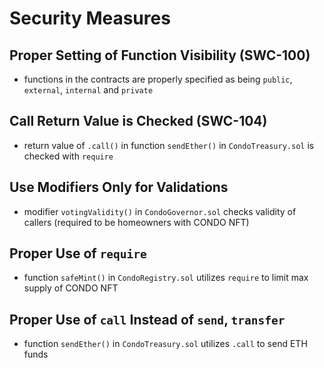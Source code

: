 # Security Measures

## Proper Setting of Function Visibility (SWC-100)
- functions in the contracts are properly specified as being `public`, `external`, `internal` and `private`

## Call Return Value is Checked (SWC-104)
- return value of `.call()` in function `sendEther()` in `CondoTreasury.sol` is checked with `require`

## Use Modifiers Only for Validations
- modifier `votingValidity()` in `CondoGovernor.sol` checks validity of callers (required to be homeowners with CONDO NFT)

## Proper Use of `require`
- function `safeMint()` in `CondoRegistry.sol` utilizes `require` to limit max supply of CONDO NFT

## Proper Use of `call` Instead of `send`, `transfer`
- function `sendEther()` in `CondoTreasury.sol` utilizes `.call` to send ETH funds
